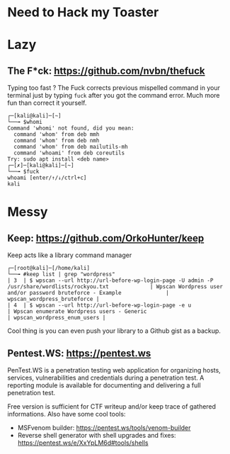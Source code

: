 # Need to Hack my Toaster

# Lazy

## The F*ck: https://github.com/nvbn/thefuck

Typing too fast ? The Fuck corrects previous mispelled command in your terminal just by typing `fuck` after you got the command error. Much more fun than correct it yourself.

```shell bash
┌─[kali@kali]─[~]
└──╼ $whomi
Command 'whomi' not found, did you mean:
  command 'whom' from deb mmh
  command 'whom' from deb nmh
  command 'whom' from deb mailutils-mh
  command 'whoami' from deb coreutils
Try: sudo apt install <deb name>
┌─[✗]─[kali@kali]─[~]
└──╼ $fuck
whoami [enter/↑/↓/ctrl+c]
kali
```

# Messy
## Keep: https://github.com/OrkoHunter/keep
Keep acts like a library command manager

```shell bash
┌─[root@kali]─[/home/kali]
└──╼ #keep list | grep "wordpress"
| 3  | $ wpscan --url http://url-before-wp-login-page -U admin -P /usr/share/wordlists/rockyou.txt             | Wpscan Wordpress user and/or password bruteforce - Example              | wpscan_wordpress_bruteforce |
| 4  | $ wpscan --url http://url-before-wp-login-page -e u                                                     | Wpscan enumerate Wordpress users - Generic                              | wpscan_wordpress_enum_users |
```
Cool thing is you can even push your library to a Github gist as a backup.

## Pentest.WS: https://pentest.ws
PenTest.WS is a penetration testing web application for organizing hosts, services, vulnerabilities and credentials during a penetration test. A reporting module is available for documenting and delivering a full penetration test.

Free version is sufficient for CTF writeup and/or keep trace of gathered informations.
Also have some cool tools: 
- MSFvenom builder: https://pentest.ws/tools/venom-builder 
- Reverse shell generator with shell upgrades and fixes: https://pentest.ws/e/XxYpLM6d#tools/shells

